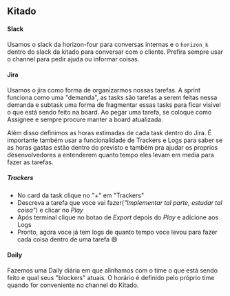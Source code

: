## Kitado

#### Slack
Usamos o slack da horizon-four para conversas internas e o `horizon_k` dentro do slack da kitado para conversar com o cliente. Prefira sempre usar o channel para pedir ajuda ou informar coisas.

#### Jira
Usamos o jira como forma de organizarmos nossas tarefas. 
A sprint funciona como uma "demanda", as tasks são tarefas a serem feitas nessa demanda e subtask uma forma de fragmentar essas tasks para ficar visivel o que está sendo feito na board. 
Ao pegar uma tarefa, se coloque como Assignee e sempre procure manter a board atualizada.

Além disso definimos as horas estimadas de cada task dentro do Jira. É importante também usar a funcionalidade de Trackers e Logs para saber se as horas gastas estão dentro do previsto e também pra ajudar os proprios desenvolvedores a entenderem quanto tempo eles levam em media para fazer as tarefas.

##### Trackers
- No card da task clique no "+" em "Trackers"
- Descreva a tarefa que voce vai fazer(*"Implementar tal parte, estudar tal coisa"*) e clicar no *Play*
- Após terminal clique no botao de *Export* depois do *Play* e adicione aos Logs
- Pronto, agora voce já tem logs de quanto tempo voce levou para fazer cada coisa dentro de uma tarefa :smile:

#### Daily
Fazemos uma Daily diária em que alinhamos com o time o que está sendo feito e qual seus "blockers" atuais. O horário é definido pelo próprio time quando for conveniente no channel do Kitado.